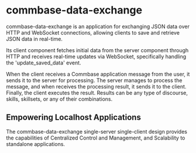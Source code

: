 # commbase-data-exchange

commbase-data-exchange is an application for exchanging JSON data over HTTP and WebSocket connections, allowing clients to save and retrieve JSON data in real-time.

Its client component fetches initial data from the server component through HTTP and receives real-time updates via WebSocket, specifically handling the 'update_saved_data' event.

When the client receives a Commbase application message from the user, it sends it to the server for processing. The server manages to process the message, and when receives the processing result, it sends it to the client. Finally, the client executes the result. Results can be any type of discourse, skills, skillsets, or any of their combinations.

## Empowering Localhost Applications

The commbase-data-exchange single-server single-client design provides the capabilities of Centralized Control and Management, and Scalability to standalone applications.
